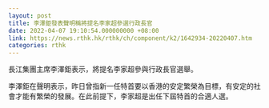 ```yaml
---
layout: post
title: 李澤鉅發表聲明稱將提名李家超參選行政長官
date: 2022-04-07 19:10:54.000000000 +08:00
link: https://news.rthk.hk/rthk/ch/component/k2/1642934-20220407.htm
categories: rthk
---
```


長江集團主席李澤鉅表示，將提名李家超參與行政長官選舉。

李澤鉅在聲明表示，昨日曾指新一任特首要以香港的安定繁榮為目標，有安定的社會才能有繁榮的發展。在此前提下，李家超是出任下屆特首的合適人選。
